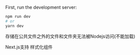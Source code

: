 First, run the development server:

```bash
npm run dev
# or
yarn dev
```
存储在公共文件之外的文件和文件夹无法被Nodejs访问(不能加载)

Next.js支持 样式化组件